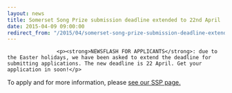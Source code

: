 ```yaml
---
layout: news
title: Somerset Song Prize submission deadline extended to 22nd April
date: 2015-04-09 09:00:00
redirect_from: "/2015/04/somerset-song-prize-submission-deadline-extended-to-22nd-april/"
---
```

<section>

                    
                    <p><strong>NEWSFLASH FOR APPLICANTS</strong>: due to the Easter holidays, we have been asked to extend the deadline for submitting applications. The new deadline is 22 April. Get your application in soon!</p>
<p>To apply and for more information, please <a href="{{ "/events/music-festival/somerset-song-prize/" | prepend: site.github.url }}" title="Somerset Song Prize">see our SSP page.</a></p>

                
</section>
